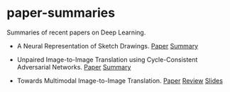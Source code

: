 # paper-summaries
Summaries of recent papers on Deep Learning.

* A Neural Representation of Sketch Drawings. [Paper](https://arxiv.org/pdf/1704.03477.pdf) [Summary](https://github.com/akileshbadrinaaraayanan/paper-summaries/blob/master/neural-representation-sketch-drawings.md)

* Unpaired Image-to-Image Translation using Cycle-Consistent Adversarial Networks. [Paper](https://arxiv.org/abs/1703.10593) [Summary](https://github.com/akileshbadrinaaraayanan/paper-summaries/blob/master/Cycle_GAN.pdf)

* Towards Multimodal Image-to-Image Translation. [Paper](https://arxiv.org/abs/1711.11586) [Review](https://github.com/akileshbadrinaaraayanan/paper-summaries/blob/master/bicycle-gan.md) [Slides](https://github.com/akileshbadrinaaraayanan/paper-summaries/blob/master/Bicycle_GAN.pdf)
